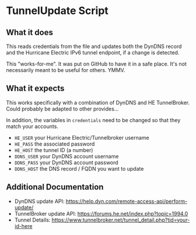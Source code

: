 # TunnelUpdate Script

## What it does

This reads credentials from the file and updates both the DynDNS record and the
Hurricane Electric IPv6 tunnel endpoint, if a change is detected.

This "works-for-me". It was put on GitHub to have it in a safe place.  It's not
necessarily meant to be useful for others.  YMMV.

## What it expects

This works specifically with a combination of DynDNS and HE TunnelBroker.  Could
probably be adapted to other provides...

In addition, the variables in `credentials` need to be changed so that they
match your accounts.

- `HE_USER` your Hurricane Electric/Tunnelbroker username
- `HE_PASS` the associated password
- `HE_HOST` the tunnel ID (a number)
- `DDNS_USER` your DynDNS account username
- `DDNS_PASS` your DynDNS account password
- `DDNS_HOST` the DNS record / FQDN you want to update

## Additional Documentation

- DynDNS update API: <https://help.dyn.com/remote-access-api/perform-update/>
- TunnelBroker update API: <https://forums.he.net/index.php?topic=1994.0>
- Tunnel Details: <https://www.tunnelbroker.net/tunnel_detail.php?tid=your-id-here>

